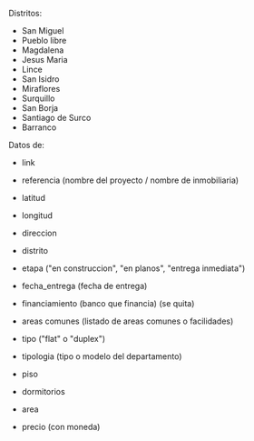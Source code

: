 Distritos:
- San Miguel
- Pueblo libre
- Magdalena
- Jesus Maria
- Lince
- San Isidro
- Miraflores
- Surquillo
- San Borja
- Santiago de Surco
- Barranco

Datos de:
- link
- referencia (nombre del proyecto / nombre de inmobiliaria)
- latitud
- longitud
- direccion
- distrito
- etapa ("en construccion", "en planos", "entrega inmediata")
- fecha_entrega (fecha de entrega)
- financiamiento (banco que financia) (se quita)
- areas comunes (listado de areas comunes o facilidades)

- tipo ("flat" o "duplex")
- tipologia (tipo o modelo del departamento)
- piso
- dormitorios
- area
- precio (con moneda)

